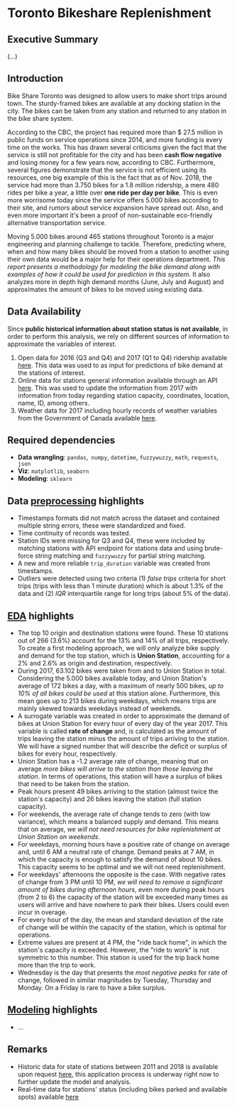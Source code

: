 # Toronto Bikeshare Replenishment

## Executive Summary

(...)

## Introduction

Bike Share Toronto was designed to allow users to make short trips around town. The sturdy-framed bikes are available at any docking station in the city. The bikes can be taken from any station and returned to any station in the bike share system. 

According to the CBC, the project has required more than $ 27.5 million in public funds on service operations since 2014, and more funding is every time on the works. This has drawn several criticisms given the fact that the service is still not profitable for the city and has been **cash flow negative** and losing money for a few years now, according to CBC. Furthermore, several figures demonstrate that the service is not efficient using its resources, one big example of this is the fact that as of Nov. 2018, the service had more than 3.750 bikes for a 1.8 million ridership, a mere 480 rides per bike a year, a little over **one ride per day per bike**. This is even more worrisome today since the service offers 5.000 bikes according to their site, and rumors about service expansion have spread out. Also, and even more important it's been a proof of non-sustainable eco-friendly alternative transportation service. 

Moving 5.000 bikes around 465 stations throughout Toronto is a major engineering and planning challenge to tackle. Therefore, predicting where, when and how many bikes should be moved from a station to another using their own data would be a major help for their operations department. *This report presents a methodology for modeling the bike demand along with examples of how it could be used for prediction in this system*. It also analyzes more in depth high demand months (June, July and August) and approximates the amount of bikes to be moved using existing data.

## Data Availability

Since **public historical information about station status is not available**, in order to perform this analysis, we rely on different sources of information to approximate the variables of interest.

1. Open data for 2016 (Q3 and Q4) and 2017 (Q1 to Q4) ridership available [here](https://open.toronto.ca/dataset/bike-share-toronto-ridership-data/). This data was used to as input for predictions of bike demand at the stations of interest.
2. Online data for stations general information available through an API [here](https://tor.publicbikesystem.net/ube/gbfs/v1/en/station_information). This was used to update the information from 2017 with information from today regarding station capacity, coordinates, location, name, ID, among others.
3. Weather data for 2017 including hourly records of weather variables from the Government of Canada available [here](https://climate.weather.gc.ca/historical_data/search_historic_data_e.html).

## Required dependencies

* **Data wrangling**: `pandas`,` numpy`, `datetime`, `fuzzywuzzy`, `math`, `requests`,` json`
* **Viz**: `matplotlib`, `seaborn`
* **Modeling**: `sklearn`


## Data [preprocessing](Code/Preprocessing.ipynb) highlights

- Timestamps formats did not match across the dataset and contained multiple string errors, these were standardized and fixed.
- Time continuity of records was tested.
- Station IDs were missing for Q3 and Q4, these were included by matching stations with API endpoint for stations data and using brute-force string matching and `fuzzywuzzy` for partial string matching.
- A new and more reliable `trip_duration` variable was created from timestamps.
- Outliers were detected using two criteria (1) *false trips* criteria for short trips (trips with less than 1 minute duration) which is about 1.3% of the data and (2) *IQR* interquartile range for long trips (about 5% of the data).

## [EDA](Code/EDA.ipynb) highlights

- The top 10 origin and destination stations were found. These 10 stations out of 266 (3.6%) account for the 13% and 14% of all trips, respectively. To create a first modeling approach, we will only analyze bike supply and demand for the top station, which is **Union Station**, accounting for a 2% and 2.6% as origin and destination, respectively.
- During 2017, 63.102 bikes were taken from and to Union Station in total. Considering the 5.000 bikes available today, and Union Station's average of 172 bikes a day, with a maximum of nearly 500 bikes, *up to 10% of all bikes could be used* at this station alone. Furthermore, this mean goes up to 213 bikes during weekdays, which means trips are mainly skewed towards weekdays instead of weekends.
- A surrogate variable was created in order to approximate the demand of bikes at Union Station for every hour of every day of the year 2017. This variable is called **rate of change** and, is calculated as the amount of trips leaving the station minus the amount of trips arriving to the station. We will have a signed number that will describe the deficit or surplus of bikes for every hour, respectively.
- Union Station has a -1.2 average rate of change, meaning that on average *more bikes will arrive to the station than those leaving the station*. In terms of operations, this station will have a surplus of bikes that need to be taken from the station. 
- Peak hours present 49 bikes arriving to the station (almost twice the station's capacity) and 26 bikes leaving the station (full station capacity).
- For weekends, the average rate of change tends to zero (with low variance), which means a balanced supply and demand. This means that on average, *we will not need resources for bike replenishment at Union Station on weekends*.
- For weekdays, morning hours have a positive rate of change on average and, until 6 AM a neutral rate of change. Demand peaks at 7 AM, in which the capacity is enough to satisfy the demand of about 10 bikes. This capacity seems to be optimal and we will not need replenishment.
- For weekdays' afternoons the opposite is the case. With negative rates of change from 3 PM until 10 PM, *we will need to remove a significant amount of bikes during afternoon hours*, even more during peak hours (from 2 to 6) the capacity of the station will be exceeded many times as users will arrive and have nowhere to park their bikes. Users could even incur in overage.
- For every hour of the day, the mean and standard deviation of the rate of change will be within the capacity of the station, which is optimal for operations.
- Extreme values are present at 4 PM, the "ride back home", in which the station's capacity is exceeded. However, the "ride to work" is not symmetric to this number. This station is used for the trip back home more than the trip to work.
- Wednesday is the day that presents the *most negative peaks* for rate of change, followed in similar magnitudes by Tuesday, Thursday and Monday. On a Friday is rare to have a bike surplus.

## [Modeling](Code/Modeling.ipynb) highlights

- ...

## Remarks
* Historic data for state of stations between 2011 and 2018 is available upon request [here](https://data.cdrc.ac.uk/dataset/toronto-bss), this application process is underway right now to further update the model and analysis.
* Real-time data for stations' status (including bikes parked and available spots) available [here](https://tor.publicbikesystem.net/ube/gbfs/v1/en/station_status)